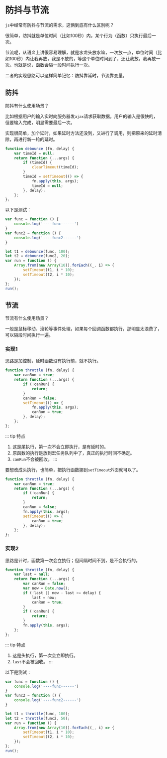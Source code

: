 # 防抖与节流

`js`中经常有防抖与节流的需求，这俩到底有什么区别呢？

很简单，防抖就是单位时间（比如100秒）内，某个行为（函数）只执行最后一次。

节流呢，从语义上讲很容易理解，就是水龙头放水嘛，一次放一点，单位时间（比如100秒）内让我再放，我是不放的，等这个单位时间到了，还让我放，我再放一次。也就是说，函数会隔一段时间执行一次。

二者的实现思路可以这样简单记忆：防抖靠延时，节流靠变量。

## 防抖

防抖有什么使用场景？

比如根据用户的输入实时向服务器发`ajax`请求获取数据，用户的输入是很快的，但要输入完成，明显需要最后一次。

实现很简单，加个延时，如果延时方法还没到，又进行了调用，则把原来的延时清除，再进行新一轮的延时。

``` js
function debounce (fn, delay) {
    var timeId = null;
    return function (...args) {
        if (timeId) {
            clearTimeout(timeId);
        }
        timeId = setTimeout(() => {
            fn.apply(this, args);
            timeId = null;
        }, delay);
    };
};
```

以下是测试：
``` js
var func = function () {
    console.log('----func------')
}
var func2 = function () {
    console.log('----func2------')
}

let t1 = debounce(func, 100);
let t2 = debounce(func2, 20);
var run = function () {
    Array.from(new Array(10)).forEach((_, i) => {
        setTimeout(t1, i * 10);
        setTimeout(t2, i * 10);
    });
};
run();
```

## 节流

节流有什么使用场景？

一般是鼠标移动、滚轮等事件处理，如果每个回调函数都执行，那明显太浪费了，可以隔段时间执行一遍。

### 实现1
思路是加控制，延时函数没有执行前，就不执行。

``` js
function throttle (fn, delay) {
    var canRun = true;
    return function (...args) {
        if (!canRun) {
            return;
        }
        canRun = false;
        setTimeout(() => {
            fn.apply(this, args);
            canRun = true;
        }, delay);
    };
};
```
::: tip 特点
1. 这是尾执行，第一次不会立即执行，是有延时的。
2. 原函数的执行是放到宏任务队列中了，真正的执行时间不确定。
3. `canRun`不会被回收。
:::

要想改成头执行，也简单，把执行函数挪到`setTimeout`外面就可以了。
``` js
function throttle (fn, delay) {
    var canRun = true;
    return function (...args) {
        if (!canRun) {
            return;
        }
        canRun = false;
        fn.apply(this, args);
        setTimeout(() => {
            canRun = true;
        }, delay);
    };
};
```
### 实现2

思路是计时，函数第一次会立执行；但间隔时间不到，是不会执行的。
``` js
function throttle (fn, delay) {
    var last = null;
    return function (...args) {
        var canRun = false;
        var now = Date.now();
        if (!last || now - last >= delay) {
            last = now;
            canRun = true;
        }
        if (!canRun) {
            return;
        }
        fn.apply(this, args);
    };
};
```
::: tip 特点
1. 这是头执行，第一次会立即执行。
2. `last`不会被回收。
:::

以下是测试：
``` js
var func = function () {
    console.log('----func------')
}
var func2 = function () {
    console.log('----func2------')
}

let t1 = throttle(func, 100);
let t2 = throttle(func2, 50);
var run = function () {
    Array.from(new Array(10)).forEach((_, i) => {
        setTimeout(t1, i * 10);
        setTimeout(t2, i * 10);
    });
};
run();
```
